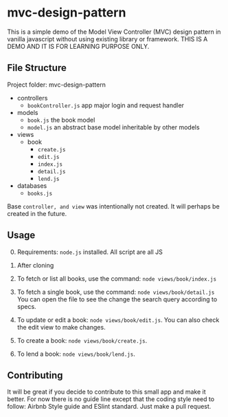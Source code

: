 # mvc-design-pattern
This is a simple demo of the Model View Controller (MVC) design pattern in vanilla javascript without using existing library or framework.
THIS IS A DEMO AND IT IS FOR LEARNING PURPOSE ONLY.

## File Structure
Project folder: mvc-design-pattern
- controllers
    - `bookController.js` app major login and request handler
- models
    - `book.js` the book model
    - `model.js` an abstract base model inheritable by other models
- views
    - book
        - `create.js`
        - `edit.js`
        - `index.js`
        - `detail.js`
        - `lend.js`
- databases
    - `books.js`

Base `controller, and view` was intentionally not created. It will perhaps be created in the future.

## Usage
0. Requirements: `node.js` installed. All script are all JS

1. After cloning

2. To fetch or list all books, use the command: `node views/book/index.js`

3. To fetch a single book, use the command: `node views/book/detail.js` You can open the file to see the change the search query according to specs.

4. To update or edit a book: `node views/book/edit.js`. You can also check the edit view to make changes.

5. To create a book: `node views/book/create.js`.

6. To lend a book: `node views/book/lend.js`.


## Contributing
It will be great if you decide to contribute to this small app and make it better. For now there is no guide line except that the coding style need to follow: Airbnb Style guide and ESlint standard.
Just make a pull request.
